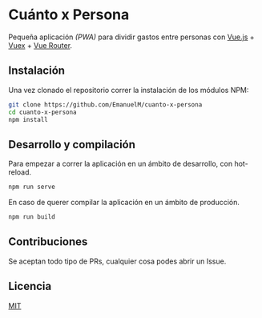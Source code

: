 # Cuánto x Persona

Pequeña aplicación _(PWA)_ para dividir gastos entre personas con [Vue.js](https://github.com/vuejs/vue) + [Vuex](https://github.com/vuejs/vuex) + [Vue Router](https://github.com/vuejs/vue-router).

## Instalación

Una vez clonado el repositorio correr la instalación de los módulos NPM:

```bash
git clone https://github.com/EmanuelM/cuanto-x-persona
cd cuanto-x-persona
npm install
```

## Desarrollo y compilación

Para empezar a correr la aplicación en un ámbito de desarrollo, con hot-reload.

```bash
npm run serve
```

En caso de querer compilar la aplicación en un ámbito de producción.

```bash
npm run build
```

## Contribuciones

Se aceptan todo tipo de PRs, cualquier cosa podes abrir un Issue.

## Licencia
[MIT](https://choosealicense.com/licenses/mit/)
